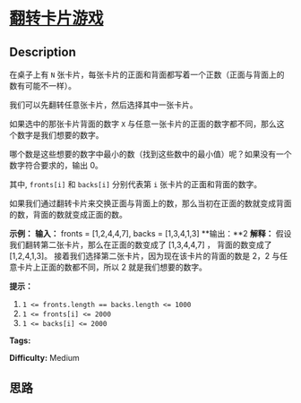 # [翻转卡片游戏][title]

## Description

在桌子上有 `N` 张卡片，每张卡片的正面和背面都写着一个正数（正面与背面上的数有可能不一样）。

我们可以先翻转任意张卡片，然后选择其中一张卡片。

如果选中的那张卡片背面的数字 `X` 与任意一张卡片的正面的数字都不同，那么这个数字是我们想要的数字。

哪个数是这些想要的数字中最小的数（找到这些数中的最小值）呢？如果没有一个数字符合要求的，输出 0。

其中, `fronts[i]` 和 `backs[i]` 分别代表第 `i` 张卡片的正面和背面的数字。

如果我们通过翻转卡片来交换正面与背面上的数，那么当初在正面的数就变成背面的数，背面的数就变成正面的数。

**示例：**
            **输入：** fronts = [1,2,4,4,7], backs = [1,3,4,1,3]    **输出：**2    **解释：** 假设我们翻转第二张卡片，那么在正面的数变成了 [1,3,4,4,7] ， 背面的数变成了 [1,2,4,1,3]。    接着我们选择第二张卡片，因为现在该卡片的背面的数是 2，2 与任意卡片上正面的数都不同，所以 2 就是我们想要的数字。



**提示：**

  1. `1 <= fronts.length == backs.length <= 1000`
  2. `1 <= fronts[i] <= 2000`
  3. `1 <= backs[i] <= 2000`


**Tags:** 

**Difficulty:** Medium

## 思路

[title]: https://leetcode-cn.com/problems/card-flipping-game
